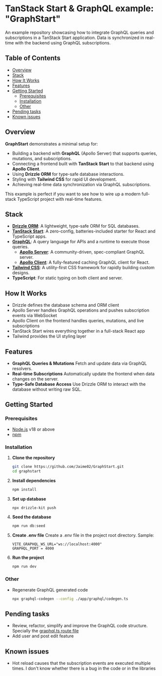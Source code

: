 # TanStack Start & GraphQL example: "GraphStart"

An example repository showcasing how to integrate GraphQL queries and subscriptions in a TanStack Start application. Data is synchronized in real-time with the backend using GraphQL subscriptions.

## Table of Contents

- [Overview](#overview)
- [Stack](#stack)
- [How It Works](#how-it-works)
- [Features](#features)
- [Getting Started](#getting-started)
  - [Prerequisites](#prerequisites)
  - [Installation](#installation)
  - [Other](#other)
- [Pending tasks](#pending-tasks)
- [Known issues](#known-issues)

## Overview

**GraphStart** demonstrates a minimal setup for:

- Building a backend with **GraphQL** (Apollo Server) that supports queries, mutations, and subscriptions.
- Connecting a frontend built with **TanStack Start** to that backend using **Apollo Client**.
- Using **Drizzle ORM** for type-safe database interactions.
- Styling with **Tailwind CSS** for rapid UI development.
- Achieving real-time data synchronization via GraphQL subscriptions.

This example is perfect if you want to see how to wire up a modern full-stack TypeScript project with real-time features.

## Stack

- **[Drizzle ORM](https://orm.drizzle.team/)**: A lightweight, type-safe ORM for SQL databases.
- **[TanStack Start](https://tanstack.com/start)**: A zero-config, batteries-included starter for React and TypeScript apps.
- **[GraphQL](https://graphql.org/)**: A query language for APIs and a runtime to execute those queries.
  - **[Apollo Server](https://www.apollographql.com/docs/apollo-server/)**: A community-driven, spec-compliant GraphQL server.
  - **[Apollo Client](https://www.apollographql.com/docs/react/)**: A fully-featured caching GraphQL client for React.
- **[Tailwind CSS](https://tailwindcss.com/)**: A utility-first CSS framework for rapidly building custom designs.
- **TypeScript**: For static typing on both client and server.

## How It Works

- Drizzle defines the database schema and ORM client
-  Apollo Server handles GraphQL operations and pushes subscription events via WebSocket
- Apollo Client on the frontend handles queries, mutations, and live subscriptions
- TanStack Start wires everything together in a full-stack React app
- Tailwind provides the UI styling layer

## Features

- **GraphQL Queries & Mutations**
  Fetch and update data via GraphQL resolvers.
- **Real-time Subscriptions**
  Automatically update the frontend when data changes on the server.
- **Type-Safe Database Access**
  Use Drizzle ORM to interact with the database without writing raw SQL.

## Getting Started

### Prerequisites

- [Node.js](https://nodejs.org/) v18 or above
- [npm](https://www.npmjs.com/)

### Installation

1. **Clone the repository**
   ```bash
   git clone https://github.com/Jaime02/GraphStart.git
   cd graphstart
   ```

2. **Install dependencies**
   ```bash
   npm install
   ```

3. **Set up database**
    ```bash
    npx drizzle-kit push
    ```

4. **Seed the database**
    ```bash
    npm run db:seed
    ```
5. **Create .env file**
    Create a .env file in the project root directory. Sample:
    ```env
    VITE_GRAPHQL_WS_URL="ws://localhost:4000"
    GRAPHQL_PORT = 4000
    ```

5. **Run the project**
    ```bash
    npm run dev
    ```

### Other

- Regenerate GraphQL generated code
    ```bash
    npx graphql-codegen --config ./app/graphql/codegen.ts
    ```

## Pending tasks

- Review, refactor, simplify and improve the GraphQL code structure. Specially the [graphql.ts route file](app/routes/api/graphql.ts)
- Add user and post edit feature

## Known issues

- Hot reload causes that the subscription events are executed multiple times. I don't know whether there is a bug in the code or in the libraries
